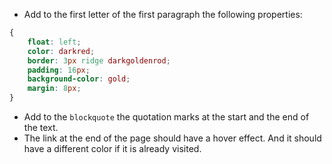 
- Add to the first letter of the first paragraph the following properties:

```css
{
	float: left;
	color: darkred;
	border: 3px ridge darkgoldenrod;
	padding: 16px;
	background-color: gold;
	margin: 8px;
}
```

 - Add to the `blockquote` the quotation marks at the start and the end of the text.
 - The link at the end of the page should have a hover effect. And it should have a different color if it is already visited.
